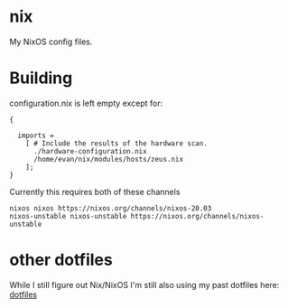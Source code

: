 # nix

My NixOS config files.

# Building

configuration.nix is left empty except for:

```
{

  imports =
    [ # Include the results of the hardware scan.
      ./hardware-configuration.nix
      /home/evan/nix/modules/hosts/zeus.nix
    ];
}

```

Currently this requires both of these channels

```
nixos nixos https://nixos.org/channels/nixos-20.03
nixos-unstable nixos-unstable https://nixos.org/channels/nixos-unstable
```

# other dotfiles

While I still figure out Nix/NixOS I'm still also using my past dotfiles here:
[dotfiles](https://github.com/evanriley/dotfiles)
